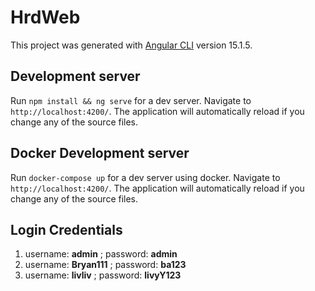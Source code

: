 
# HrdWeb

This project was generated with [Angular CLI](https://github.com/angular/angular-cli) version 15.1.5.


## Development server

Run `npm install && ng serve` for a dev server. Navigate to `http://localhost:4200/`. The application will automatically reload if you change any of the source files.


## Docker Development server

Run `docker-compose up` for a dev server using docker. Navigate to `http://localhost:4200/`. The application will automatically reload if you change any of the source files.


## Login Credentials
1. username: **admin** ; password: **admin**
2. username: **Bryan111** ; password: **ba123**
3. username: **livliv** ; password: **livyY123**
